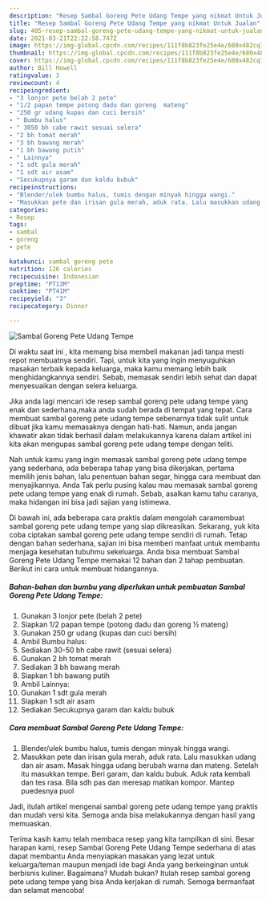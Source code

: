 ```yaml
---
description: "Resep Sambal Goreng Pete Udang Tempe yang nikmat Untuk Jualan"
title: "Resep Sambal Goreng Pete Udang Tempe yang nikmat Untuk Jualan"
slug: 405-resep-sambal-goreng-pete-udang-tempe-yang-nikmat-untuk-jualan
date: 2021-03-21T22:22:58.747Z
image: https://img-global.cpcdn.com/recipes/111f8b823fe25e4e/680x482cq70/sambal-goreng-pete-udang-tempe-foto-resep-utama.jpg
thumbnail: https://img-global.cpcdn.com/recipes/111f8b823fe25e4e/680x482cq70/sambal-goreng-pete-udang-tempe-foto-resep-utama.jpg
cover: https://img-global.cpcdn.com/recipes/111f8b823fe25e4e/680x482cq70/sambal-goreng-pete-udang-tempe-foto-resep-utama.jpg
author: Bill Howell
ratingvalue: 3
reviewcount: 4
recipeingredient:
- "3 lonjor pete belah 2 pete"
- "1/2 papan tempe potong dadu dan goreng  mateng"
- "250 gr udang kupas dan cuci bersih"
- " Bumbu halus"
- " 3050 bh cabe rawit sesuai selera"
- "2 bh tomat merah"
- "3 bh bawang merah"
- "1 bh bawang putih"
- " Lainnya"
- "1 sdt gula merah"
- "1 sdt air asam"
- "Secukupnya garam dan kaldu bubuk"
recipeinstructions:
- "Blender/ulek bumbu halus, tumis dengan minyak hingga wangi."
- "Masukkan pete dan irisan gula merah, aduk rata. Lalu masukkan udang dan air asam. Masak hingga udang berubah warna dan mateng. Setelah itu masukkan tempe. Beri garam, dan kaldu bubuk. Aduk rata kembali dan tes rasa. Bila sdh pas dan meresap matikan kompor. Mantep puedesnya puol"
categories:
- Resep
tags:
- sambal
- goreng
- pete

katakunci: sambal goreng pete 
nutrition: 126 calories
recipecuisine: Indonesian
preptime: "PT13M"
cooktime: "PT41M"
recipeyield: "3"
recipecategory: Dinner

---
```



![Sambal Goreng Pete Udang Tempe](https://img-global.cpcdn.com/recipes/111f8b823fe25e4e/680x482cq70/sambal-goreng-pete-udang-tempe-foto-resep-utama.jpg)

Di waktu  saat ini , kita memang bisa membeli makanan jadi tanpa mesti repot membuatnya sendiri. Tapi, untuk kita yang ingin menyuguhkan masakan terbaik kepada keluarga, maka kamu memang lebih baik menghidangkannya sendiri. Sebab, memasak sendiri lebih sehat dan dapat menyesuaikan dengan selera keluarga.

Jika anda lagi mencari ide resep sambal goreng pete udang tempe yang enak dan sederhana,maka anda sudah berada di tempat yang tepat. Cara membuat sambal goreng pete udang tempe  sebenarnya tidak sulit untuk dibuat jika kamu memasaknya dengan hati-hati. Namun, anda jangan khawatir akan tidak berhasil dalam melakukannya 
karena dalam artikel ini kita akan mengupas sambal goreng pete udang tempe dengan teliti.  



Nah untuk kamu yang ingin memasak sambal goreng pete udang tempe yang sederhana, ada beberapa tahap yang bisa dikerjakan, pertama memilih jenis bahan, lalu penentuan bahan segar, hingga cara membuat dan menyajikannya. Anda Tak perlu pusing kalau mau memasak sambal goreng pete udang tempe yang enak di rumah. Sebab, asalkan kamu  tahu caranya, maka hidangan ini bisa jadi sajian yang istimewa.

Di bawah ini, ada beberapa cara praktis  dalam mengolah caramembuat sambal goreng pete udang tempe yang siap dikreasikan. Sekarang, yuk kita coba ciptakan sambal goreng pete udang tempe sendiri di rumah. Tetap dengan bahan sederhana, sajian ini bisa memberi manfaat untuk membantu menjaga kesehatan tubuhmu sekeluarga. Anda bisa membuat Sambal Goreng Pete Udang Tempe memakai 12 bahan dan 2 tahap pembuatan. Berikut ini cara untuk membuat hidangannya.

<!--inarticleads1-->

##### Bahan-bahan dan bumbu yang diperlukan untuk pembuatan Sambal Goreng Pete Udang Tempe:

1. Gunakan 3 lonjor pete (belah 2 pete)
1. Siapkan 1/2 papan tempe (potong dadu dan goreng ½ mateng)
1. Gunakan 250 gr udang (kupas dan cuci bersih)
1. Ambil  Bumbu halus:
1. Sediakan  30-50 bh cabe rawit (sesuai selera)
1. Gunakan 2 bh tomat merah
1. Sediakan 3 bh bawang merah
1. Siapkan 1 bh bawang putih
1. Ambil  Lainnya:
1. Gunakan 1 sdt gula merah
1. Siapkan 1 sdt air asam
1. Sediakan Secukupnya garam dan kaldu bubuk




<!--inarticleads2-->

##### Cara membuat Sambal Goreng Pete Udang Tempe:

1. Blender/ulek bumbu halus, tumis dengan minyak hingga wangi.
1. Masukkan pete dan irisan gula merah, aduk rata. Lalu masukkan udang dan air asam. Masak hingga udang berubah warna dan mateng. Setelah itu masukkan tempe. Beri garam, dan kaldu bubuk. Aduk rata kembali dan tes rasa. Bila sdh pas dan meresap matikan kompor. Mantep puedesnya puol




Jadi, itulah artikel mengenai  sambal goreng pete udang tempe  yang praktis dan mudah versi kita. Semoga anda bisa melakukannya dengan hasil yang memuaskan. 

Terima kasih kamu telah membaca resep yang kita tampilkan di sini. Besar harapan kami, resep  Sambal Goreng Pete Udang Tempe sederhana di atas dapat membantu Anda menyiapkan masakan yang lezat untuk keluarga/teman maupun menjadi ide bagi Anda yang berkeinginan untuk berbisnis kuliner. Bagaimana? Mudah bukan? Itulah resep sambal goreng pete udang tempe yang bisa Anda kerjakan di rumah. Semoga bermanfaat dan selamat mencoba!

